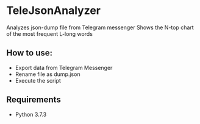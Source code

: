 # TeleJsonAnalyzer
Analyzes json-dump file from Telegram messenger
Shows the N-top chart of the most frequent L-long words

## How to use:
  + Export data from Telegram Messenger
  + Rename file as dump.json
  + Execute the script
  
## Requirements
  + Python 3.7.3
  
